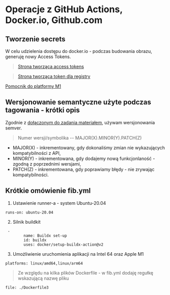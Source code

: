 # Operacje z GitHub Actions, Docker.io, Github.com

## Tworzenie secrets
W celu udzielenia dostępu do docker.io - podczas budowania obrazu, generuję nowy Access Tokens.

> [Strona tworząca access tokens](https://hub.docker.com/settings/security)

> [Strona tworząca token dla registry](https://github.com/settings/tokens)

[Pomocnik do platformy M1](https://plainenglish.io/blog/which-docker-images-can-you-use-on-the-mac-m1-daba6bbc2dc5)



## Wersjonowanie semantyczne użyte podczas tagowania - krótki opis
Zgodnie z [dołączonym do zadania materiałem](https://semver.org/lang/pl/), używam wersjonowania semver.

> Numer wersji/symbolika -- MAJOR(X).MINOR(Y).PATCH(Z)
* MAJOR(X) - inkrementowany, gdy dokonaliśmy zmian nie wykazujących kompatybilności z API,
* MINOR(Y) - inkrementowana, gdy dodajemy nową funkcjonlaność - zgodną z poprzednimi wersjami,
* PATCH(Z) - inkrementowana, gdy poprawiamy błędy - nie zrywając kompatybilności.

## Krótkie omówienie fib.yml
1. Ustawienie runner-a - system Ubuntu-20.04
```
runs-on: ubuntu-20.04
```
2. Silnik buildkit
```
 - 
        name: Buildx set-up
        id: buildx
        uses: docker/setup-buildx-action@v2
```
3. Umożliwienie uruchomienia aplikacji na Intel 64 oraz Apple M1
```
platforms: linux/amd64,linux/arm64
```

> Ze względu na kilka plików Dockerfile - w fib.yml dodaję regułkę wskazującą nazwę pliku
```
file: ./Dockerfile3
```
